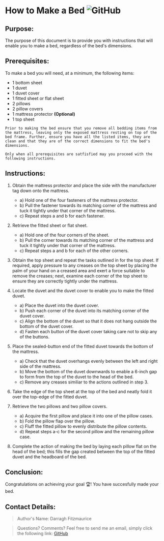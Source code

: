 How to Make a Bed   ![GitHub](/file:///Users/testuser/Downloads/github-logo.png "Cat") 
=================

Purpose:
--------

The purpose of this document is to provide you with instructions that will enable you to make a bed, regardless of the bed's dimensions. 

Prerequisites:
--------------

To make a bed you will need, at a minimum, the following items:
* 1 bottom sheet 
* 1 duvet
* 1 duvet cover
* 1 fitted sheet or flat sheet
* 2 pillows
* 2 pillow covers
* 1 mattress protector **(Optional)**
* 1 top sheet

```
Prior to making the bed ensure that you remove all bedding items from the mattress, leaving only the exposed mattress resting on top of the bed frame. Further, ensure you have all the listed items, they are clean and that they are of the correct dimensions to fit the bed's dimensions. 

Only when all prerequisites are satfisfied may you proceed with the following instructions.
```

Instructions:
-------------

1) Obtain the mattress protector and place the side with the manufacturer tag down onto the mattress. 
   - a) Hold one of the four fasteners of the mattress protector.
   - b) Pull the fastener towards its matching corner of the mattress and tuck it tightly under that corner of the mattress.
   - c) Repeat steps a and b for each fastener.

2) Retrieve the fitted sheet or flat sheet.
    - a) Hold one of the four corners of the sheet.
    - b) Pull the corner towards its matching corner of the mattress and tuck it tightly under that corner of the mattress.
    - c) Repeat steps a and b for each of the other corners.

3) Obtain the top sheet and repeat the tasks outlined in  for the top sheet. 
    If required, apply pressure to any creases on the top sheet by placing the palm of your hand on a creased area and exert a force suitable to remove the creases; next, examine each corner of the top sheet to ensure they are correctly tightly under the mattress.

4) Locate the duvet and the duvet cover to enable you to make the fitted duvet. 
   - a) Place the duvet into the duvet cover.
   - b) Push each corner of the duvet into its matching corner of the duvet cover. 
   - c) Align the bottom of the duvet so that it does not hang outside the bottom of the duvet cover.
   - d) Fasten each button of the duvet cover taking care not to skip any of the buttons.

5) Place the sealed-button end of the fitted duvet towards the bottom of the mattress.
   - a) Check that the duvet overhangs evenly between the left and right side of the mattress. 
   - b) Move the bottom of the duvet downwards to enable a 6-inch gap to form from the top of the duvet to the head of the bed.
   - c) Remove any creases similiar to the actions outlined in step 3. 

6) Take the edge of the top sheet at the top of the bed and neatly fold it over the top-edge of the fitted duvet. 

7) Retrieve the two pillows and two pillow covers.
   - a) Acquire the first pillow and place it into one of the pillow cases.
   - b) Fold the pillow flap over the pillow. 
   - c) Fluff the fitted pillow to evenly distribute the pillow contents. 
   - d) Repeat steps a-c for the second pillow and the remaining pillow case. 

8) Complete the action of making the bed by laying each pillow flat on the head of the bed; this fills the gap created between the top of the fitted duvet and the headboard of the bed. 

Conclusion:
-----------

Congratulations on achieving your goal :trophy:! You have succesfully made your bed.

Contact Details:
-----------

> Author's Name: Darragh Fitzmaurice

> Questions? Comments? Feel free to send me an email, simply click the following link: [GitHub](https://github.com/settings/profile)



